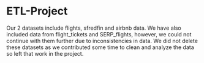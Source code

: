 # ETL-Project

Our 2 datasets include flights, sfredfin and airbnb data. We have also included data from flight_tickets and SERP_flights, however, we could not continue with them further due to inconsistencies in data. We did not delete these datasets as we contributed some time to clean and analyze the data so left that work in the project. 
